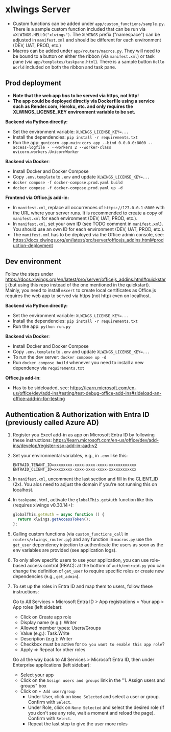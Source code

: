 # xlwings Server

* Custom functions can be added under `app/custom_functions/sample.py`. There is a sample custom function included that can be run via `=XLWINGS.HELLO("xlwings")`. The `XLWINGS` prefix ("namespace") can be adjusted in `manifest.xml` and should be different for each environment (DEV, UAT, PROD, etc.)
* Macros can be added under `app/routers/macros.py`. They will need to be bound to a button on either the ribbon (via `manifest.xml`) or task pane (via `app/templates/taskpane.html`). There is a sample button `Hello World` included on both the ribbon and task pane.

## Prod deployment

* **Note that the web app *has* to be served via https, not http!**
* **The app could be deployed directly via Dockerfile using a service such as Render.com, Heroku, etc. and only requires the XLWINGS_LICENSE_KEY environment variable to be set.**

**Backend via Python directly:**

* Set the environment variable: `XLWINGS_LICENSE_KEY=...`
* Install the dependencies: `pip install -r requirements.txt`
* Run the app: `gunicorn app.main:cors_app --bind 0.0.0.0:8000 --access-logfile - --workers 2 --worker-class uvicorn.workers.UvicornWorker`

**Backend via Docker**:

* Install Docker and Docker Compose
* Copy `.env.template` to `.env` and update `XLWINGS_LICENSE_KEY=...`
* `docker compose -f docker-compose.prod.yaml build`
* `docker compose -f docker-compose.prod.yaml up -d`

**Frontend via Office.js add-in:**

* In `manifest.xml`, replace all occurrences of `https://127.0.0.1:8000` with the URL where your server runs. It is recommended to create a copy of `manifest.xml` for each environment (DEV, UAT, PROD, etc.).
* In `manifest.xml`, set your own ID (see TODO comment in `manifest.xml`). You should use an own ID for each environment (DEV, UAT, PROD, etc.).
* The `manifest.xml` has to be deployed via the Office admin console, see: https://docs.xlwings.org/en/latest/pro/server/officejs_addins.html#production-deployment

## Dev environment

Follow the steps under https://docs.xlwings.org/en/latest/pro/server/officejs_addins.html#quickstart (but using this repo instead of the one mentioned in the quickstart). Mainly, you need to install `mkcert` to create local certificates as Office.js requires the web app to served via https (not http) even on localhost.

**Backend via Python directly:**

* Set the environment variable: `XLWINGS_LICENSE_KEY=...`
* Install the dependencies: `pip install -r requirements.txt`
* Run the app: `python run.py`

**Backend via Docker**:

* Install Docker and Docker Compose
* Copy `.env.template` to `.env` and update `XLWINGS_LICENSE_KEY=...`
* To run the dev server: `docker compose up -d`
* Run `docker compose build` whenever you need to install a new dependency via `requirements.txt`

**Office.js add-in**:

* Has to be sideloaded, see: https://learn.microsoft.com/en-us/office/dev/add-ins/testing/test-debug-office-add-ins#sideload-an-office-add-in-for-testing


## Authentication & Authorization with Entra ID (previously called Azure AD)

1. Register you Excel add-in as app on Microsoft Entra ID by following these instructions: https://learn.microsoft.com/en-us/office/dev/add-ins/develop/register-sso-add-in-aad-v2

2. Set your environmental variables, e.g., in `.env` like this:

   ```
   ENTRAID_TENANT_ID=xxxxxxxx-xxxx-xxxx-xxxx-xxxxxxxxxxxx
   ENTRAID_CLIENT_ID=xxxxxxxx-xxxx-xxxx-xxxx-xxxxxxxxxxxx
   ```

3. In `manifest.xml`, uncomment the last section and fill in the CLIENT_ID (2x). You alos need to adjust the domain if you're not running this on localhost.

4. In `taskpane.html`, activate the `globalThis.getAuth` function like this (requires xlwings v0.30.14+):

   ```js
   globalThis.getAuth = async function () {
     return xlwings.getAccessToken();
   };
   ```

5. Calling custom functions (via `custom_functions_call` in `routers/xlwings_router.py`) and any function in `macros.py` use the `get_user` dependency injection to authenticate the users as soon as the env variables are provided (see application logs).

6. To only allow specific users to use your application, you can use role-based access control (RBAC): at the bottom of `auth/entraid.py` you can change the definition of `get_user` to require specific roles or create new dependencies (e.g., `get_admin`).

7. To set up the roles in Entra ID and map them to users, follow these instructions:

   Go to All Services > Microsoft Entra ID > App registrations > Your app > App roles (left sidebar):
   
   * Click on Create app role
   * Display name (e.g.): Writer
   * Allowed member types: Users/Groups
   * Value (e.g.): Task.Write
   * Description (e.g.): Writer
   * Checkbox must be active for `Do you want to enable this app role`?
   * Apply => Repeat for other roles
   
   Go all the way back to All Services > Microsoft Entra ID, then under Enterprise applications (left sidebar):
   
   * Select your app
   * Click on the `Assign users and groups` link in the "1. Assign users and groups" box
   * Click on `+ Add user/group`
       * Under User, click on `None Selected` and select a user or group. Confirm with `Select`.
       * Under Role, click on `None Selected` and select the desired role (if you don't see any role, wait a moment and reload the page). Confirm with `Select`.
       * Repeat the last step to give the user more roles

